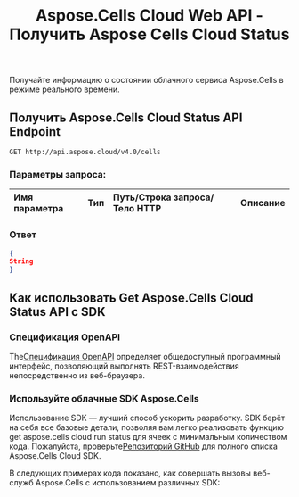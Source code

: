 ﻿---
title: Aspose.Cells Cloud Web API - Получить Aspose Cells Cloud Status
second_title: Documen
ArticleTitle: Get Aspose.Cells Cloud Run Statu
linktitle: Получите Aspose Cells Облачный статус
type: docs
url: /ru/get-aspose-cells-cloud-status/
keywords: Aspose, Cells, Cloud, API, Health Status, Excel, REST, Service Monitoring, SLA Complianc
description: Мониторинг состояния облачного сервиса Aspose.Cells в режиме реального времени
weight: 100
kwords: Excel API, Aspose Облако, REST API, Проверка работоспособности, Облачная служба, Задержка ответа, Частота ошибок, Мониторинг SLA, Устранение неполадок интеграции
---
Получайте информацию о состоянии облачного сервиса Aspose.Cells в режиме реального времени.

## **Получить Aspose.Cells Cloud Status API Endpoint**

```
GET http://api.aspose.cloud/v4.0/cells
```

### **Параметры запроса:**

| Имя параметра| Тип| Путь/Строка запроса/Тело HTTP| Описание|
|:- |:- |:- |:- |

### **Ответ**

```json
{
String
}
```

## Как использовать Get Aspose.Cells Cloud Status API с SDK

### Спецификация OpenAPI

 The[Спецификация OpenAPI](https://reference.aspose.cloud/cells/#/CellsStatusController/GetAsposeCellsCloudStatus) определяет общедоступный программный интерфейс, позволяющий выполнять REST-взаимодействия непосредственно из веб-браузера.

### Используйте облачные SDK Aspose.Cells

Использование SDK — лучший способ ускорить разработку. SDK берёт на себя все базовые детали, позволяя вам легко реализовать функцию get aspose.cells cloud run status для ячеек с минимальным количеством кода.
 Пожалуйста, проверьте[Репозиторий GitHub](https://github.com/aspose-cells-cloud) для полного списка Aspose.Cells Cloud SDK.

В следующих примерах кода показано, как совершать вызовы веб-служб Aspose.Cells с использованием различных SDK:

